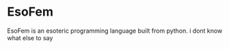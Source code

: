# EsoFem
EsoFem is an esoteric programming language built from python. 
i dont know what else to say
